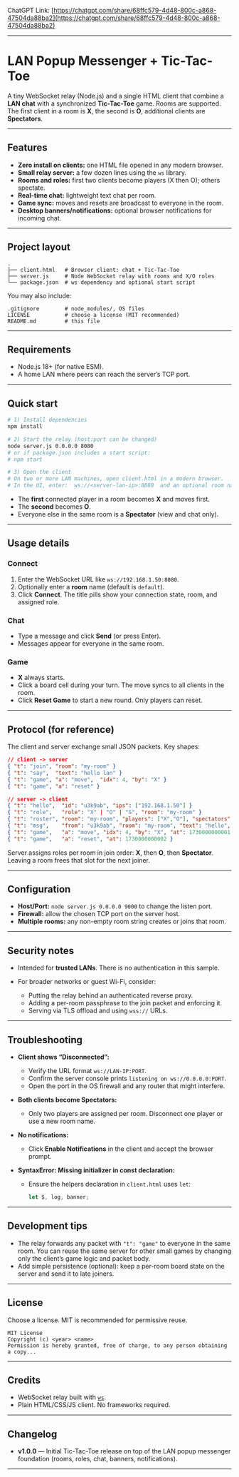ChatGPT Link: [https://chatgpt.com/share/68ffc579-4d48-800c-a868-47504da88ba2](https://chatgpt.com/share/68ffc579-4d48-800c-a868-47504da88ba2)

---

# LAN Popup Messenger + Tic-Tac-Toe

A tiny WebSocket relay (Node.js) and a single HTML client that combine a **LAN chat** with a synchronized **Tic-Tac-Toe** game. Rooms are supported. The first client in a room is **X**, the second is **O**, additional clients are **Spectators**.

---

## Features

* **Zero install on clients:** one HTML file opened in any modern browser.
* **Small relay server:** a few dozen lines using the `ws` library.
* **Rooms and roles:** first two clients become players (X then O); others spectate.
* **Real-time chat:** lightweight text chat per room.
* **Game sync:** moves and resets are broadcast to everyone in the room.
* **Desktop banners/notifications:** optional browser notifications for incoming chat.

---

## Project layout

```
.
├── client.html   # Browser client: chat + Tic-Tac-Toe
├── server.js     # Node WebSocket relay with rooms and X/O roles
└── package.json  # ws dependency and optional start script
```

You may also include:

```
.gitignore        # node_modules/, OS files
LICENSE           # choose a license (MIT recommended)
README.md         # this file
```

---

## Requirements

* Node.js 18+ (for native ESM).
* A home LAN where peers can reach the server’s TCP port.

---

## Quick start

```bash
# 1) Install dependencies
npm install

# 2) Start the relay (host:port can be changed)
node server.js 0.0.0.0 8080
# or if package.json includes a start script:
# npm start

# 3) Open the client
# On two or more LAN machines, open client.html in a modern browser.
# In the UI, enter:  ws://<server-lan-ip>:8080  and an optional room name, then Connect.
```

* The **first** connected player in a room becomes **X** and moves first.
* The **second** becomes **O**.
* Everyone else in the same room is a **Spectator** (view and chat only).

---

## Usage details

### Connect

1. Enter the WebSocket URL like `ws://192.168.1.50:8080`.
2. Optionally enter a **room** name (default is `default`).
3. Click **Connect**. The title pills show your connection state, room, and assigned role.

### Chat

* Type a message and click **Send** (or press Enter).
* Messages appear for everyone in the same room.

### Game

* **X** always starts.
* Click a board cell during your turn. The move syncs to all clients in the room.
* Click **Reset Game** to start a new round. Only players can reset.

---

## Protocol (for reference)

The client and server exchange small JSON packets. Key shapes:

```json
// client -> server
{ "t": "join", "room": "my-room" }
{ "t": "say",  "text": "hello lan" }
{ "t": "game", "a": "move",  "idx": 4, "by": "X" }
{ "t": "game", "a": "reset" }

// server -> client
{ "t": "hello",  "id": "u3k9ab", "ips": ["192.168.1.50"] }
{ "t": "role",   "role": "X" | "O" | "S", "room": "my-room" }
{ "t": "roster", "room": "my-room", "players": ["X","O"], "spectators": 1 }
{ "t": "msg",    "from": "u3k9ab", "room": "my-room", "text": "hello", "at": 1730000000000 }
{ "t": "game",   "a": "move", "idx": 4, "by": "X", "at": 1730000000001 }
{ "t": "game",   "a": "reset", "at": 1730000000002 }
```

Server assigns roles per room in join order: **X**, then **O**, then **Spectator**. Leaving a room frees that slot for the next joiner.

---

## Configuration

* **Host/Port:** `node server.js 0.0.0.0 9000` to change the listen port.
* **Firewall:** allow the chosen TCP port on the server host.
* **Multiple rooms:** any non-empty room string creates or joins that room.

---

## Security notes

* Intended for **trusted LANs**. There is no authentication in this sample.
* For broader networks or guest Wi-Fi, consider:

  * Putting the relay behind an authenticated reverse proxy.
  * Adding a per-room passphrase to the join packet and enforcing it.
  * Serving via TLS offload and using `wss://` URLs.

---

## Troubleshooting

* **Client shows “Disconnected”:**

  * Verify the URL format `ws://LAN-IP:PORT`.
  * Confirm the server console prints `listening on ws://0.0.0.0:PORT`.
  * Open the port in the OS firewall and any router that might interfere.

* **Both clients become Spectators:**

  * Only two players are assigned per room. Disconnect one player or use a new room name.

* **No notifications:**

  * Click **Enable Notifications** in the client and accept the browser prompt.

* **SyntaxError: Missing initializer in const declaration:**

  * Ensure the helpers declaration in `client.html` uses `let`:

    ```js
    let $, log, banner;
    ```

---

## Development tips

* The relay forwards any packet with `"t": "game"` to everyone in the same room.
  You can reuse the same server for other small games by changing only the client’s game logic and packet body.
* Add simple persistence (optional): keep a per-room board state on the server and send it to late joiners.

---

## License

Choose a license. MIT is recommended for permissive reuse.

```text
MIT License
Copyright (c) <year> <name>
Permission is hereby granted, free of charge, to any person obtaining a copy...
```

---

## Credits

* WebSocket relay built with [`ws`](https://www.npmjs.com/package/ws).
* Plain HTML/CSS/JS client. No frameworks required.

---

## Changelog

* **v1.0.0** — Initial Tic-Tac-Toe release on top of the LAN popup messenger foundation (rooms, roles, chat, banners, notifications).

---
